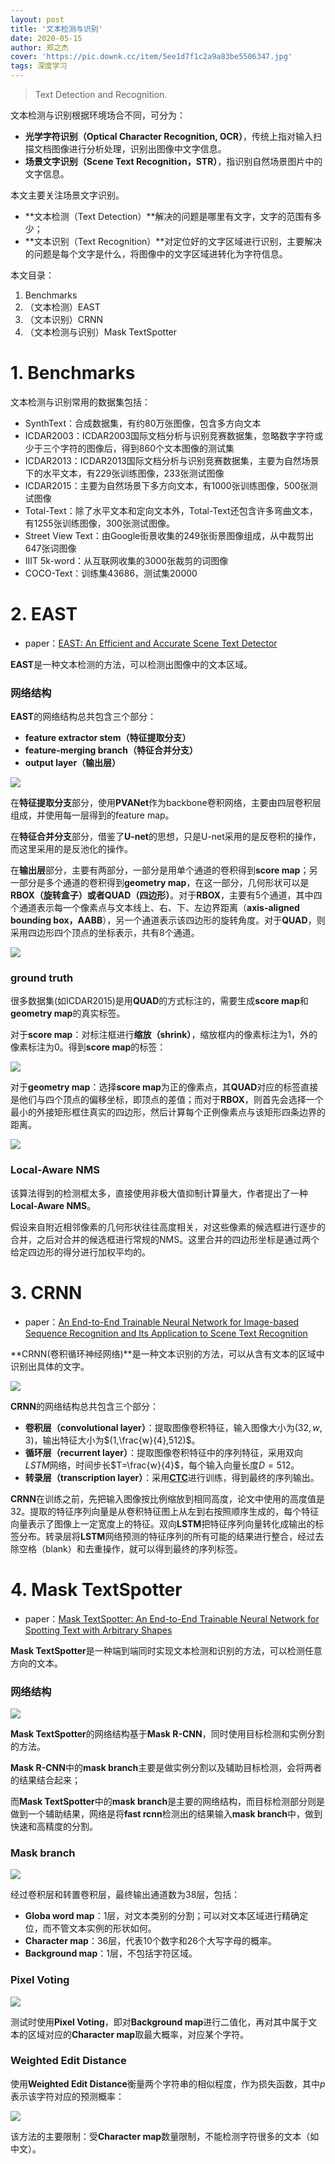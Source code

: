 ```yaml
---
layout: post
title: '文本检测与识别'
date: 2020-05-15
author: 郑之杰
cover: 'https://pic.downk.cc/item/5ee1d7f1c2a9a83be5506347.jpg'
tags: 深度学习
---
```


> Text Detection and Recognition.

文本检测与识别根据环境场合不同，可分为：
- **光学字符识别（Optical Character Recognition, OCR）**，传统上指对输入扫描文档图像进行分析处理，识别出图像中文字信息。
- **场景文字识别（Scene Text Recognition，STR）**，指识别自然场景图片中的文字信息。

本文主要关注场景文字识别。

- **文本检测（Text Detection）**解决的问题是哪里有文字，文字的范围有多少；
- **文本识别（Text Recognition）**对定位好的文字区域进行识别，主要解决的问题是每个文字是什么，将图像中的文字区域进转化为字符信息。

本文目录：
1. Benchmarks
2. （文本检测）EAST
3. （文本识别）CRNN
4. （文本检测与识别）Mask TextSpotter

# 1. Benchmarks
文本检测与识别常用的数据集包括：
- SynthText：合成数据集，有约80万张图像，包含多方向文本
- ICDAR2003：ICDAR2003国际文档分析与识别竞赛数据集，忽略数字字符或少于三个字符的图像后，得到860个文本图像的测试集
- ICDAR2013：ICDAR2013国际文档分析与识别竞赛数据集，主要为自然场景下的水平文本，有229张训练图像，233张测试图像
- ICDAR2015：主要为自然场景下多方向文本，有1000张训练图像，500张测试图像
- Total-Text：除了水平文本和定向文本外，Total-Text还包含许多弯曲文本，有1255张训练图像，300张测试图像。
- Street View Text：由Google街景收集的249张街景图像组成，从中裁剪出647张词图像
- IIIT 5k-word：从互联网收集的3000张裁剪的词图像
- COCO-Text：训练集43686，测试集20000


# 2. EAST
- paper：[EAST: An Efficient and Accurate Scene Text Detector](https://arxiv.org/abs/1704.03155v2)

**EAST**是一种文本检测的方法，可以检测出图像中的文本区域。

### 网络结构
**EAST**的网络结构总共包含三个部分：
- **feature extractor stem（特征提取分支）**
- **feature-merging branch（特征合并分支）**
- **output layer（输出层）**

![](https://pic.downk.cc/item/5ee1a55bc2a9a83be5ffe725.jpg)

在**特征提取分支**部分，使用**PVANet**作为backbone卷积网络，主要由四层卷积层组成，并使用每一层得到的feature map。

在**特征合并分支**部分，借鉴了**U-net**的思想，只是U-net采用的是反卷积的操作，而这里采用的是反池化的操作。

在**输出层**部分，主要有两部分，一部分是用单个通道的卷积得到**score map**；另一部分是多个通道的卷积得到**geometry map**，在这一部分，几何形状可以是**RBOX（旋转盒子）**或者**QUAD（四边形）**。对于**RBOX**，主要有5个通道，其中四个通道表示每一个像素点与文本线上、右、下、左边界距离（**axis-aligned bounding box，AABB**），另一个通道表示该四边形的旋转角度。对于**QUAD**，则采用四边形四个顶点的坐标表示，共有8个通道。

![](https://pic.downk.cc/item/5ee1a6d1c2a9a83be502aeec.jpg)

### ground truth
很多数据集(如ICDAR2015)是用**QUAD**的方式标注的，需要生成**score map**和**geometry map**的真实标签。

对于**score map**：对标注框进行**缩放（shrink）**，缩放框内的像素标注为1，外的像素标注为0。得到**score map**的标签：

![](https://pic.downk.cc/item/5ee1bbd8c2a9a83be5293574.jpg)

对于**geometry map**：选择**score map**为正的像素点，其**QUAD**对应的标签直接是他们与四个顶点的偏移坐标，即顶点的差值；而对于**RBOX**，则首先会选择一个最小的外接矩形框住真实的四边形，然后计算每个正例像素点与该矩形四条边界的距离。

![](https://pic.downk.cc/item/5ee1bc82c2a9a83be529d862.jpg)

### Local-Aware NMS
该算法得到的检测框太多，直接使用非极大值抑制计算量大，作者提出了一种**Local-Aware NMS**。

假设来自附近相邻像素的几何形状往往高度相关，对这些像素的候选框进行逐步的合并，之后对合并的候选框进行常规的NMS。这里合并的四边形坐标是通过两个给定四边形的得分进行加权平均的。


# 3. CRNN
- paper：[An End-to-End Trainable Neural Network for Image-based Sequence Recognition and Its Application to Scene Text Recognition](https://arxiv.org/abs/1507.05717)

**CRNN(卷积循环神经网络)**是一种文本识别的方法，可以从含有文本的区域中识别出具体的文字。

![](https://pic.downk.cc/item/5ee1be88c2a9a83be52c587f.jpg)

**CRNN**的网络结构总共包含三个部分：
- **卷积层（convolutional layer）**：提取图像卷积特征，输入图像大小为$(32,w,3)$，输出特征大小为$(1,\frac{w}{4},512)$。
- **循环层（recurrent layer）**：提取图像卷积特征中的序列特征，采用双向$LSTM$网络，时间步长$T=\frac{w}{4}$，每个输入向量长度$D=512$。
- **转录层（transcription layer）**：采用[**CTC**](https://0809zheng.github.io/2020/06/11/ctc.html)进行训练，得到最终的序列输出。

**CRNN**在训练之前，先把输入图像按比例缩放到相同高度，论文中使用的高度值是32。提取的特征序列向量是从卷积特征图上从左到右按照顺序生成的，每个特征向量表示了图像上一定宽度上的特征。双向**LSTM**把特征序列向量转化成输出的标签分布。转录层将**LSTM**网络预测的特征序列的所有可能的结果进行整合，经过去除空格（blank）和去重操作，就可以得到最终的序列标签。


# 4. Mask TextSpotter
- paper：[Mask TextSpotter: An End-to-End Trainable Neural Network for Spotting Text with Arbitrary Shapes](https://arxiv.org/abs/1807.02242)

**Mask TextSpotter**是一种端到端同时实现文本检测和识别的方法，可以检测任意方向的文本。

### 网络结构

![](https://pic.downk.cc/item/5ee1ccaec2a9a83be5400015.jpg)

**Mask TextSpotter**的网络结构基于**Mask R-CNN**，同时使用目标检测和实例分割的方法。

**Mask R-CNN**中的**mask branch**主要是做实例分割以及辅助目标检测，会将两者的结果结合起来；

而**Mask TextSpotter**中的**mask branch**是主要的网络结构，而目标检测部分则是做到一个辅助结果，网络是将**fast rcnn**检测出的结果输入**mask branch**中，做到快速和高精度的分割。

### Mask branch

![](https://pic.downk.cc/item/5ee1d0abc2a9a83be5454acf.jpg)

经过卷积层和转置卷积层，最终输出通道数为$38$层，包括：
- **Globa word map**：$1$层，对文本类别的分割；可以对文本区域进行精确定位，而不管文本实例的形状如何。
- **Character map**：$36$层，代表$10$个数字和$26$个大写字母的概率。
- **Background map**：$1$层，不包括字符区域。

### Pixel Voting

![](https://pic.downk.cc/item/5ee1d2dec2a9a83be5489a00.jpg)

测试时使用**Pixel Voting**，即对**Background map**进行二值化，再对其中属于文本的区域对应的**Character map**取最大概率，对应某个字符。

### Weighted Edit Distance
使用**Weighted Edit Distance**衡量两个字符串的相似程度，作为损失函数，其中$p$表示该字符对应的预测概率：

![](https://pic.downk.cc/item/5ee1d519c2a9a83be54c0c5c.jpg)

该方法的主要限制：受**Character map**数量限制，不能检测字符很多的文本（如中文）。